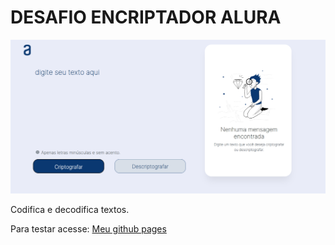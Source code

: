 # DESAFIO ENCRIPTADOR ALURA

<p align="center" >
     <img src="https://github.com/christianagomes/desafio-encriptador-alura/blob/main/imagens/Capturar.PNG">
</p>


Codifica e decodifica textos.

Para testar acesse: [Meu github pages](https://christianagomes.github.io/desafio-encriptador-alura/)

